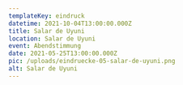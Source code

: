 ```yaml
---
templateKey: eindruck
datetime: 2021-10-04T13:00:00.000Z
title: Salar de Uyuni
location: Salar de Uyuni
event: Abendstimmung
date: 2021-05-25T13:00:00.000Z
pic: /uploads/eindruecke-05-salar-de-uyuni.png
alt: Salar de Uyuni
---
```

